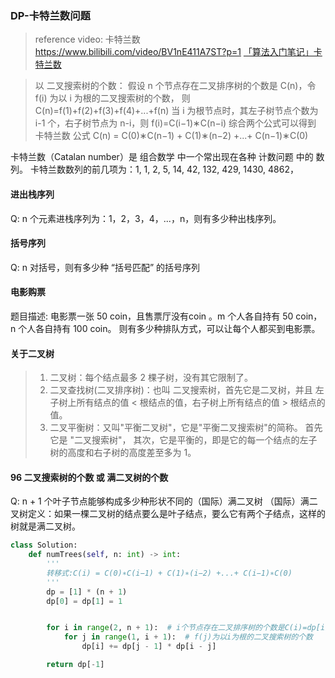 ### DP-卡特兰数问题
> reference video: 卡特兰数  https://www.bilibili.com/video/BV1nE411A7ST?p=1
> [「算法入门笔记」卡特兰数](https://zhuanlan.zhihu.com/p/97619085)

> 以 二叉搜索树的个数：
> 假设 n 个节点存在二叉排序树的个数是 C(n)，令 f(i) 为以 i 为根的二叉搜索树的个数，
> 则 C(n)=f(1)+f(2)+f(3)+f(4)+...+f(n)
> 当 i 为根节点时，其左子树节点个数为 i-1 个，右子树节点为 n-i，则 f(i)=C(i−1)∗C(n−i)
> 综合两个公式可以得到 卡特兰数 公式 C(n) = C(0)∗C(n−1) + C(1)∗(n−2) +...+ C(n−1)∗C(0)

卡特兰数（Catalan number）是 组合数学 中一个常出现在各种 计数问题 中的 数列。
卡特兰数数列的前几项为：1, 1, 2, 5, 14, 42, 132, 429, 1430, 4862，

#### 进出栈序列
Q: n 个元素进栈序列为：1，2，3，4，...，n，则有多少种出栈序列。

#### 括号序列
Q: n 对括号，则有多少种 “括号匹配” 的括号序列
#### 电影购票
题目描述: 电影票一张 50 coin，且售票厅没有coin 。m 个人各自持有 50 coin，n 个人各自持有 100 coin。
则有多少种排队方式，可以让每个人都买到电影票。


#### 关于二叉树
> 1. 二叉树：每个结点最多 2 棵子树，没有其它限制了。
> 2. 二叉查找树(二叉排序树)：也叫 二叉搜索树，首先它是二叉树，并且 左子树上所有结点的值 < 根结点的值，右子树上所有结点的值 > 根结点的值。 
> 3. 二叉平衡树：又叫"平衡二叉树"，它是"平衡二叉搜索树"的简称。 首先它是 "二叉搜索树"，
> 其次，它是平衡的，即是它的每一个结点的左子树的高度和右子树的高度差至多为 1。

#### 96 二叉搜索树的个数 或 满二叉树的个数
Q: n + 1 个叶子节点能够构成多少种形状不同的（国际）满二叉树
（国际）满二叉树定义：如果一棵二叉树的结点要么是叶子结点，要么它有两个子结点，这样的树就是满二叉树。

```python
class Solution:
    def numTrees(self, n: int) -> int:
        '''
        转移式:C(i) = C(0)∗C(i−1) + C(1)∗(i−2) +...+ C(i−1)∗C(0)
        '''
        dp = [1] * (n + 1)
        dp[0] = dp[1] = 1


        for i in range(2, n + 1):  # i个节点存在二叉排序树的个数是C(i)=dp[i]
            for j in range(1, i + 1):  # f(j)为以i为根的二叉搜索树的个数
                dp[i] += dp[j - 1] * dp[i - j]

        return dp[-1]
```